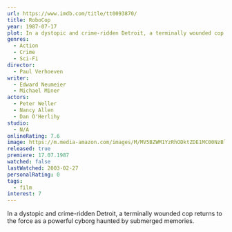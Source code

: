 ```yaml
---
url: https://www.imdb.com/title/tt0093870/
title: RoboCop
year: 1987-07-17
plot: In a dystopic and crime-ridden Detroit, a terminally wounded cop returns to the force as a powerful cyborg haunted by submerged memories.
genres:
  - Action
  - Crime
  - Sci-Fi
director:
  - Paul Verhoeven
writer:
  - Edward Neumeier
  - Michael Miner
actors:
  - Peter Weller
  - Nancy Allen
  - Dan O'Herlihy
studio:
  - N/A
onlineRating: 7.6
image: https://m.media-amazon.com/images/M/MV5BZWM1YzRhODktZDE1MC00NzBlLTk0NGMtOGNhZDQyMmJiZGFiXkEyXkFqcGc@._V1_SX300.jpg
released: true
premiere: 17.07.1987
watched: false
lastWatched: 2003-02-27
personalRating: 0
tags:
  - film
interest: 7
---
```


In a dystopic and crime-ridden Detroit, a terminally wounded cop returns to the force as a powerful cyborg haunted by submerged memories.
